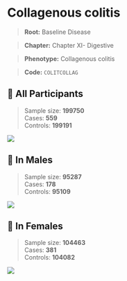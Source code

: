# Collagenous colitis

> **Root:** Baseline Disease  

> **Chapter:** Chapter XI- Digestive  

> **Phenotype:** Collagenous colitis  

> **Code:** `COLITCOLLAG`

## 🧪 All Participants  
> Sample size: **199750**  
> Cases: **559**  
> Controls: **199191**
<img src="/Disease/Figures/ALL/Incidence/COLITCOLLAG.png"/>
<CsvTable src="/Disease_Data/ALL/Incidence/COX_COLITCOLLAG.csv" label="🔍 View full results" />

## 👨 In Males  
> Sample size: **95287**  
> Cases: **178**  
> Controls: **95109**
<img src="/Disease/Figures/Male/Incidence/COLITCOLLAG.png"/>
<CsvTable src="/Disease_Data/Male/Incidence/COX_COLITCOLLAG.csv" label="🔍 View full results" />

## 👩 In Females  
> Sample size: **104463**  
> Cases: **381**  
> Controls: **104082**
<img src="/Disease/Figures/Female/Incidence/COLITCOLLAG.png"/>
<CsvTable src="/Disease_Data/Female/Incidence/COX_COLITCOLLAG.csv" label="🔍 View full results" />

